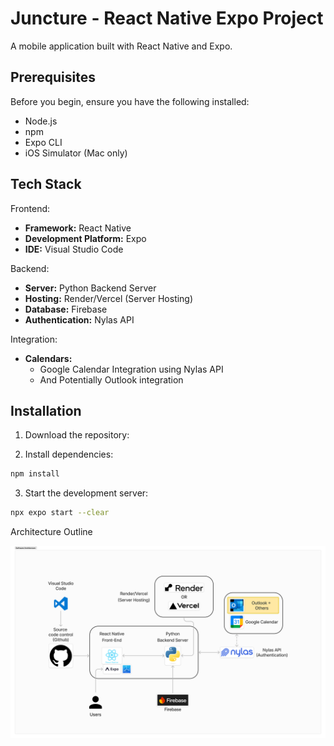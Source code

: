 # Juncture - React Native Expo Project

A mobile application built with React Native and Expo.

## Prerequisites

Before you begin, ensure you have the following installed:
- Node.js
- npm
- Expo CLI
- iOS Simulator (Mac only)

## Tech Stack

Frontend:
- **Framework:** React Native
- **Development Platform:** Expo
- **IDE:** Visual Studio Code

Backend:
- **Server:** Python Backend Server
- **Hosting:** Render/Vercel (Server Hosting)
- **Database:** Firebase
- **Authentication:** Nylas API

Integration:
- **Calendars:**
  - Google Calendar Integration using Nylas API
  - And Potentially Outlook integration

## Installation

1. Download the repository:

2. Install dependencies:
```bash
npm install
```

3. Start the development server:
```bash
npx expo start --clear
```

Architecture Outline
<div style="display: flex; flex-wrap: wrap; gap: 20px;">
  <img src="./assets/ArchitectureOutline.png" alt="Login Screen" />
</div>